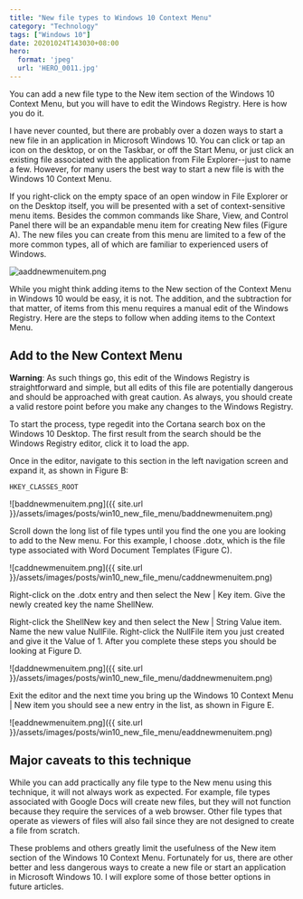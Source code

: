 ```yaml
---
title: "New file types to Windows 10 Context Menu"
category: "Technology"
tags: ["Windows 10"]
date: 20201024T143030+08:00
hero:
  format: 'jpeg'
  url: 'HERO_0011.jpg'
---
```

You can add a new file type to the New item section of the Windows 10 Context Menu, but you will have to edit the Windows Registry. Here is how you do it.

I have never counted, but there are probably over a dozen ways to start a new file in an application in Microsoft Windows 10. You can click or tap an icon on the desktop, or on the Taskbar, or off the Start Menu, or just click an existing file associated with the application from File Explorer--just to name a few. However, for many users the best way to start a new file is with the Windows 10 Context Menu.

If you right-click on the empty space of an open window in File Explorer or on the Desktop itself, you will be presented with a set of context-sensitive menu items. Besides the common commands like Share, View, and Control Panel there will be an expandable menu item for creating New files (Figure A). The new files you can create from this menu are limited to a few of the more common types, all of which are familiar to experienced users of Windows.

![aaddnewmenuitem.png](aaddnewmenuitem.png)

While you might think adding items to the New section of the Context Menu in Windows 10 would be easy, it is not. The addition, and the subtraction for that matter, of items from this menu requires a manual edit of the Windows Registry. Here are the steps to follow when adding items to the Context Menu.

## Add to the New Context Menu

**Warning**: As such things go, this edit of the Windows Registry is straightforward and simple, but all edits of this file are potentially dangerous and should be approached with great caution. As always, you should create a valid restore point before you make any changes to the Windows Registry.

To start the process, type regedit into the Cortana search box on the Windows 10 Desktop. The first result from the search should be the Windows Registry editor, click it to load the app.

Once in the editor, navigate to this section in the left navigation screen and expand it, as shown in Figure B:

`HKEY_CLASSES_ROOT`

![baddnewmenuitem.png]({{ site.url }}/assets/images/posts/win10_new_file_menu/baddnewmenuitem.png)

Scroll down the long list of file types until you find the one you are looking to add to the New menu. For this example, I choose .dotx, which is the file type associated with Word Document Templates (Figure C).

![caddnewmenuitem.png]({{ site.url }}/assets/images/posts/win10_new_file_menu/caddnewmenuitem.png)

Right-click on the .dotx entry and then select the New | Key item. Give the newly created key the name ShellNew.

Right-click the ShellNew key and then select the New | String Value item. Name the new value NullFile. Right-click the NullFile item you just created and give it the Value of 1. After you complete these steps you should be looking at Figure D.

![daddnewmenuitem.png]({{ site.url }}/assets/images/posts/win10_new_file_menu/daddnewmenuitem.png)

Exit the editor and the next time you bring up the Windows 10 Context Menu | New item you should see a new entry in the list, as shown in Figure E.

![eaddnewmenuitem.png]({{ site.url }}/assets/images/posts/win10_new_file_menu/eaddnewmenuitem.png)

## Major caveats to this technique

While you can add practically any file type to the New menu using this technique, it will not always work as expected. For example, file types associated with Google Docs will create new files, but they will not function because they require the services of a web browser. Other file types that operate as viewers of files will also fail since they are not designed to create a file from scratch.

These problems and others greatly limit the usefulness of the New item section of the Windows 10 Context Menu. Fortunately for us, there are other better and less dangerous ways to create a new file or start an application in Microsoft Windows 10. I will explore some of those better options in future articles.
